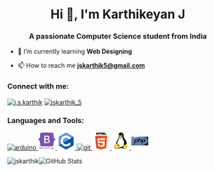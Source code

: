<h1 align="center">Hi 👋, I'm Karthikeyan J</h1>
<h3 align="center">A passionate Computer Science student from India</h3>

- 🌱 I’m currently learning **Web Designing**

- 📫 How to reach me **jskarthik5@gmail.com**

<h3 align="left">Connect with me:</h3>
<p align="left">
<a href="https://instagram.com/j.s.karthik" target="blank"><img align="center" src="https://raw.githubusercontent.com/rahuldkjain/github-profile-readme-generator/master/src/images/icons/Social/instagram.svg" alt="j.s.karthik" height="30" width="40" /></a>
<a href="https://www.codechef.com/users/jskarthik_5" target="blank"><img align="center" src="https://cdn.jsdelivr.net/npm/simple-icons@3.1.0/icons/codechef.svg" alt="jskarthik_5" height="30" width="40" /></a>
</p>

<h3 align="left">Languages and Tools:</h3>
<p align="left"> <a href="https://www.arduino.cc/" target="_blank" rel="noreferrer"> <img src="https://cdn.worldvectorlogo.com/logos/arduino-1.svg" alt="arduino" width="40" height="40"/> </a> <a href="https://getbootstrap.com" target="_blank" rel="noreferrer"> <img src="https://raw.githubusercontent.com/devicons/devicon/master/icons/bootstrap/bootstrap-plain-wordmark.svg" alt="bootstrap" width="40" height="40"/> </a> <a href="https://www.cprogramming.com/" target="_blank" rel="noreferrer"> <img src="https://raw.githubusercontent.com/devicons/devicon/master/icons/c/c-original.svg" alt="c" width="40" height="40"/> </a> <a href="https://git-scm.com/" target="_blank" rel="noreferrer"> <img src="https://www.vectorlogo.zone/logos/git-scm/git-scm-icon.svg" alt="git" width="40" height="40"/> </a> <a href="https://www.w3.org/html/" target="_blank" rel="noreferrer"> <img src="https://raw.githubusercontent.com/devicons/devicon/master/icons/html5/html5-original-wordmark.svg" alt="html5" width="40" height="40"/> </a> <a href="https://www.linux.org/" target="_blank" rel="noreferrer"> <img src="https://raw.githubusercontent.com/devicons/devicon/master/icons/linux/linux-original.svg" alt="linux" width="40" height="40"/> </a> <a href="https://www.php.net" target="_blank" rel="noreferrer"> <img src="https://raw.githubusercontent.com/devicons/devicon/master/icons/php/php-original.svg" alt="php" width="40" height="40"/> </a> </p>

<p><img align="left" src="https://github-readme-stats.vercel.app/api/top-langs?username=jskarthik&show_icons=true&locale=en&layout=compact" alt="jskarthik" /></p>

![GitHub Stats](https://github-readme-stats.vercel.app/api?username=JSKarthik&theme=tokyonight)
